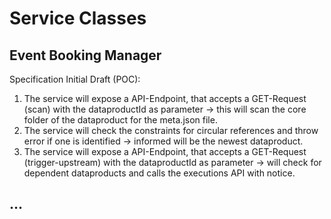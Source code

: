 # Service Classes

## Event Booking Manager

Specification Initial Draft (POC):

1) The service will expose a API-Endpoint, that accepts a GET-Request (scan) with the dataproductId as parameter -> this will scan the core folder of the dataproduct for the meta.json file.
2) The service will check the constraints for circular references and throw error if one is identified -> informed will be the newest dataproduct.
3) The service will expose a API-Endpoint, that accepts a GET-Request (trigger-upstream) with the dataproductId as parameter -> will check for dependent dataproducts and calls the executions API with notice.


## ...

